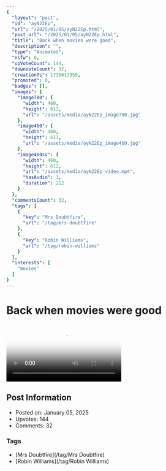 ```yaml
---
{
  "layout": "post",
  "id": "ayN22Ep",
  "url": "/2025/01/05/ayN22Ep.html",
  "post_url": "/2025/01/05/ayN22Ep.html",
  "title": "Back when movies were good",
  "description": "",
  "type": "Animated",
  "nsfw": 0,
  "upVoteCount": 144,
  "downVoteCount": 37,
  "creationTs": 1736017359,
  "promoted": 0,
  "badges": [],
  "images": {
    "image700": {
      "width": 460,
      "height": 613,
      "url": "/assets/media/ayN22Ep_image700.jpg"
    },
    "image460": {
      "width": 460,
      "height": 613,
      "url": "/assets/media/ayN22Ep_image460.jpg"
    },
    "image460sv": {
      "width": 460,
      "height": 612,
      "url": "/assets/media/ayN22Ep_video.mp4",
      "hasAudio": 1,
      "duration": 212
    }
  },
  "commentsCount": 32,
  "tags": [
    {
      "key": "Mrs Doubtfire",
      "url": "/tag/mrs-doubtfire"
    },
    {
      "key": "Robin Williams",
      "url": "/tag/robin-williams"
    }
  ],
  "interests": [
    "movies"
  ]
}
---
```


# Back when movies were good

<video controls playsinline loop poster="/assets/media/ayN22Ep_image460.jpg">
  <source src="/assets/media/ayN22Ep_video.mp4" type="video/mp4">
  Your browser does not support the video tag.
</video>

## Post Information

- Posted on: January 05, 2025
- Upvotes: 144
- Comments: 32

### Tags

- [Mrs Doubtfire](/tag/Mrs Doubtfire)
- [Robin Williams](/tag/Robin Williams)

